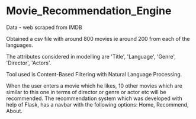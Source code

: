 # Movie_Recommendation_Engine

Data - web scraped from IMDB 

Obtained a csv file with around 800 movies ie around 200 from each of the languages. 

The attributes considered in modelling are 'Title', 'Language', 'Genre', 'Director', 'Actors'.

Tool  used is Content-Based Filtering with Natural Language Processing.

When the user enters a movie which he likes, 10 other movies which are similar to this one in terms of director or genre or actor etc will be recommended.
The recommendation system which was developed with help of Flask, has a navbar with the following options: Home, Recommend, About.
